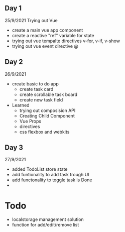 ## Day 1
25/9/2021
Trying out Vue
- create a main vue app component
- create a reactive "ref" variable for state
- trying out vue tempalte directives v-for, v-if, v-show
- trying out vue event directive @

## Day  2
26/9/2021
- create basic to do app
  - create task card
  - create scrollable task board
  - create new task field
- Learned
  - trying out composision API
  - Creating Child Component 
  - Vue Props
  - directives
  - css flexbox and webkits

## Day 3
27/9/2021
- added TodoList store state
- add funtionality to add task trough UI
- add functonality to toggle task is Done
- 
# Todo
- localstorage management solution
- function for add/edit/remove list